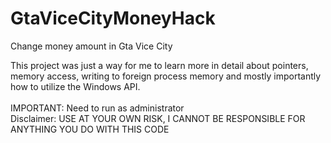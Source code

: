 # GtaViceCityMoneyHack
Change money amount in Gta Vice City

This project was just a way for me to learn more in detail about pointers, memory access, writing to foreign process memory and mostly importantly how to utilize the Windows API. <br><br>
IMPORTANT: Need to run as administrator <br>
Disclaimer: USE AT YOUR OWN RISK, I CANNOT BE RESPONSIBLE FOR ANYTHING YOU DO WITH THIS CODE

